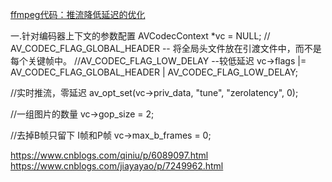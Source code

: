 [ffmpeg代码：推流降低延迟的优化](https://www.cnblogs.com/lidabo/p/15071196.html)

一.针对编码器上下文的参数配置
AVCodecContext *vc = NULL;
  // AV_CODEC_FLAG_GLOBAL_HEADER  -- 将全局头文件放在引渡文件中，而不是每个关键帧中。
  //AV_CODEC_FLAG_LOW_DELAY  --较低延迟
  vc->flags |= AV_CODEC_FLAG_GLOBAL_HEADER | AV_CODEC_FLAG_LOW_DELAY;
  
  //实时推流，零延迟
  av_opt_set(vc->priv_data, "tune", "zerolatency", 0);
  
  //一组图片的数量
  vc->gop_size = 2;
  
  //去掉B帧只留下 I帧和P帧
  vc->max_b_frames = 0;

https://www.cnblogs.com/qiniu/p/6089097.html
https://www.cnblogs.com/jiayayao/p/7249962.html